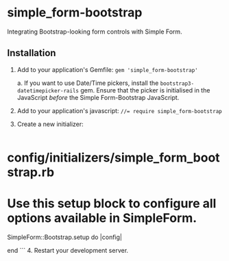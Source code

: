 simple_form-bootstrap
===
Integrating Bootstrap-looking form controls with Simple Form.

## Installation

 1. Add to your application's Gemfile: `gem 'simple_form-bootstrap'`

    a. If you want to use Date/Time pickers, install the `bootstrap3-datetimepicker-rails` gem.
       Ensure that the picker is initialised in the JavaScript _before_ the Simple Form-Bootstrap
       JavaScript.

 2. Add to your application's javascript: `//= require simple_form-bootstrap`
 3. Create a new initializer:
    ```ruby
# config/initializers/simple_form_bootstrap.rb
# Use this setup block to configure all options available in SimpleForm.
SimpleForm::Bootstrap.setup do |config|

end
    ```
 4. Restart your development server.
